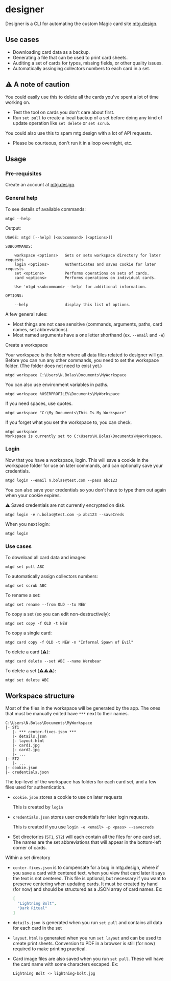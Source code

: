 # designer

Designer is a CLI for automating the custom Magic card site [mtg.design](mtg.design).

## Use cases

* Downloading card data as a backup.
* Generating a file that can be used to print card sheets.
* Auditing a set of cards for typos, missing fields, or other quality issues.
* Automatically assinging collectors numbers to each card in a set.

## ⚠️ A note of caution

You could easily use this to delete all the cards you've spent a lot of time working on.

* Test the tool on cards you don't care about first.
* Run `set pull` to create a local backup of a set before doing any kind of update operation like `set delete` or `set scrub`.

You could also use this to spam mtg.design with a lot of API requests.

* Please be courteous, don't run it in a loop overnight, etc.

## Usage

### Pre-requisites

Create an account at [mtg.design](mtg.design).

### General help

To see details of available commands:
```
mtgd --help
```
Output:
```
USAGE: mtgd [--help] [<subcommand> [<options>]]

SUBCOMMANDS:

    workspace <options>   Gets or sets workspace directory for later requests
    login <options>       Authenticates and saves cookie for later requests
    set <options>         Performs operations on sets of cards.
    card <options>        Performs operations on individual cards.

    Use 'mtgd <subcommand> --help' for additional information.

OPTIONS:

    --help                display this list of options.
```

A few general rules:

* Most things are not case sensitive (commands, arguments, paths, card names, set abbreviations).
* Most named arguments have a one letter shorthand (ex. `--email` and `-e`)

Create a workspace

Your workspace is the folder where all data files related to designer will go.
Before you can run any other commands, you need to set the workspace folder. (The folder does not need to exist yet.)
```
mtgd workspace C:\Users\N.Bolas\Documents\MyWorkspace
```

You can also use environment variables in paths.
```
mtgd workspace %USERPROFILE%\Documents\MyWorkspace
```

If you need spaces, use quotes.
```
mtgd workspace "C:\My Documents\This Is My Workspace"
```

If you forget what you set the workspace to, you can check.
```
mtgd workspace
Workspace is currently set to C:\Users\N.Bolas\Documents\MyWorkspace.
```

### Login

Now that you have a workspace, login. This will save a cookie in the workspace folder for use on later commands, and can optionally save your credentials.
```
mtgd login --email n.bolas@test.com --pass abc123
```

You can also save your credentials so you don't have to type them out again when your cookie expires.

⚠️ Saved credentials are not currently encrypted on disk.

```
mtgd login -e n.bolas@test.com -p abc123 --saveCreds
```

When you next login:
```
mtgd login
```

### Use cases

To download all card data and images:
```
mtgd set pull ABC
```

To automatically assign collectors numbers:
```
mtgd set scrub ABC
```

To rename a set:
```
mtgd set rename --from OLD --to NEW
```

To copy a set (so you can edit non-destructively):
```
mtgd set copy -f OLD -t NEW
```

To copy a single card:
```
mtgd card copy -f OLD -t NEW -n "Infernal Spawn of Evil"
```

To delete a card (⚠️):
```
mtgd card delete --set ABC --name Werebear
```

To delete a set (⚠️⚠️⚠️):
```
mtgd set delete ABC
```

###

## Workspace structure

Most of the files in the workspace will be generated by the app. The ones that must be manually edited have `***` next to their names.

```
C:\Users\N.Bolas\Documents\MyWorkspace
|- ST1
   |- *** center-fixes.json ***
   |- details.json
   |- layout.html
   |- card1.jpg
   |- card2.jpg
   |- ...
|- ST2
   |- ...
|- cookie.json
|- credentials.json
```

The top-level of the workspace has folders for each card set, and a few files used for authentication.

* `cookie.json` stores a cookie to use on later requests

  This is created by `login`

* `credentials.json` stores user credentials for later login requests.

  This is created if you use `login -e <email> -p <pass> --savecreds`

* Set directories (`ST1`, `ST2`) will each contain all the files for one card set. The names are the set abbreviations that will appear in the bottom-left corner of cards.

Within a set directory

* `center-fixes.json` is to compensate for a bug in mtg.design, where if you save a card with centered text, when you view that card later it says the text is not centered. This file is optional, but necessary if you want to preserve centering when updating cards. It must be created by hand (for now) and should be structured as a JSON array of card names. Ex:

  ```json
  [
    "Lightning Bolt",
    "Dark Ritual"
  ]
  ```

* `details.json` is generated when you run `set pull` and contains all data for each card in the set

* `layout.html` is generated when you run `set layout` and can be used to create print sheets. Conversion to PDF in a browser is still (for now) required to make printing practical.

* Card image files are also saved when you run `set pull`. These will have the card name with some characters escaped. Ex:

  ```
  Lightning Bolt -> lightning-bolt.jpg
  ```
